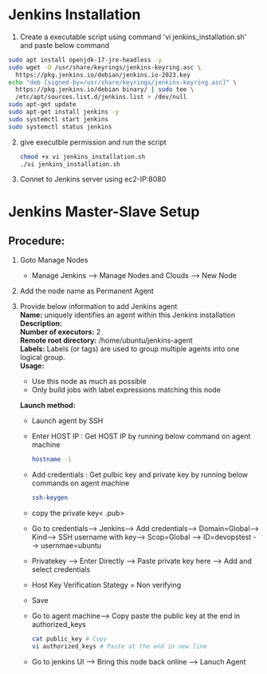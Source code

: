 # Jenkins Installation
1. Create a executable script using command 'vi jenkins_installation.sh' and paste below command
   
``` bash
sudo apt install openjdk-17-jre-headless -y
sudo wget -O /usr/share/keyrings/jenkins-keyring.asc \
  https://pkg.jenkins.io/debian/jenkins.io-2023.key
echo "deb [signed-by=/usr/share/keyrings/jenkins-keyring.asc]" \
  https://pkg.jenkins.io/debian binary/ | sudo tee \
  /etc/apt/sources.list.d/jenkins.list > /dev/null
sudo apt-get update
sudo apt-get install jenkins -y
sudo systemctl start jenkins
sudo systemctl status jenkins
```

2. give executble permission and run the script
   ``` bash
   chmod +x vi jenkins_installation.sh
   ./vi jenkins_installation.sh

3. Connet to Jenkins server using ec2-IP:8080

# Jenkins Master-Slave Setup
## Procedure: 
1. Goto Manage Nodes    
   - Manage Jenkins --> Manage Nodes and Clouds --> New Node  

2. Add the node name as Permanent Agent  
   
3. Provide below information to add Jenkins agent  
   **Name:** uniquely identifies an agent within this Jenkins installation  
   **Description:** <Description>  
   **Number of executors:** 2  
   **Remote root directory:** /home/ubuntu/jenkins-agent   
   **Labels:** Labels (or tags) are used to group multiple agents into one logical group.  
   **Usage:**  
   - Use this node as much as possible  
   - Only build jobs with label expressions matching this node   
 
   **Launch method:**   
   	  - Launch agent by SSH
   	  - Enter HOST IP : Get HOST IP by running below command on agent machine
   	    ``` bash
        hostname -i
   	    ```
      - Add credentials : Get pulbic key and private key by running below commands on agent machine
        ``` bash
        ssh-keygen
        ```
      - copy the private key< .pub>
  
      - Go to credentials--> Jenkins--> Add credentials--> Domain=Global--> Kind--> SSH username with key--> Scop=Global --> ID=devopstest --> usernmae=ubuntu
      - Privatekey --> Enter Directly --> Paste private key here --> Add and select credentials
      - Host Key Verification Stategy = Non verifying
      - Save
      - Go to agent machine--> Copy paste the public key at the end in authorized_keys
           ``` bash
           cat public_key # Copy
           vi authorized_keys # Paste at the end in new line 
           ```

      - Go to jenkins UI --> Bring this node back online --> Lanuch Agent
